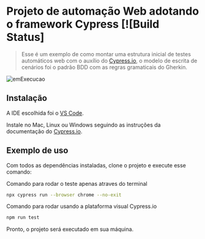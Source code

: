 # Projeto de automação Web adotando o framework Cypress [![Build Status]
> Esse é um exemplo de como montar uma estrutura inicial de testes automáticos web com o auxílio do [Cypress.io][cy], o modelo de escrita de cenários foi o padrão BDD com as regras gramaticais do Gherkin.
> 

![emExecucao](https://github.com/marcosvmlopes/portifoliovml-cypress/blob/main/apresentacao.gif)


## Instalação

A IDE escolhida foi o [VS Code][vs].

Instale no Mac, Linux ou Windows seguindo as instruções da documentação do [Cypress.io][cyDOC].


## Exemplo de uso

Com todos as dependências instaladas, clone o projeto e execute esse comando:

Comando para rodar o teste apenas atraves do terminal
```sh
npx cypress run --browser chrome --no-exit
```
Comando para rodar usando a plataforma visual Cypress.io
```sh
npm run test 
```
Pronto, o projeto será executado em sua máquina.

[cy]:https://github.com/cypress-io/cypress 
[cyDOC]:https://docs.cypress.io/guides/getting-started/installing-cypress.html#System-requirements
[cypress.io]: https://www.cypress.io/
[vs]: https://code.visualstudio.com/
